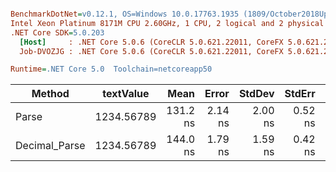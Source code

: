 ``` ini

BenchmarkDotNet=v0.12.1, OS=Windows 10.0.17763.1935 (1809/October2018Update/Redstone5)
Intel Xeon Platinum 8171M CPU 2.60GHz, 1 CPU, 2 logical and 2 physical cores
.NET Core SDK=5.0.203
  [Host]     : .NET Core 5.0.6 (CoreCLR 5.0.621.22011, CoreFX 5.0.621.22011), X64 RyuJIT
  Job-DVOZJG : .NET Core 5.0.6 (CoreCLR 5.0.621.22011, CoreFX 5.0.621.22011), X64 RyuJIT

Runtime=.NET Core 5.0  Toolchain=netcoreapp50  

```
|        Method |  textValue |     Mean |   Error |  StdDev |  StdErr |      Min |      Max |   Median | Ratio | MannWhitney(5%) | RatioSD |
|-------------- |----------- |---------:|--------:|--------:|--------:|---------:|---------:|---------:|------:|---------------- |--------:|
|         Parse | 1234.56789 | 131.2 ns | 2.14 ns | 2.00 ns | 0.52 ns | 128.9 ns | 135.4 ns | 131.0 ns |  1.00 |            Base |    0.00 |
| Decimal_Parse | 1234.56789 | 144.0 ns | 1.79 ns | 1.59 ns | 0.42 ns | 141.2 ns | 147.0 ns | 143.8 ns |  1.10 |          Slower |    0.02 |
